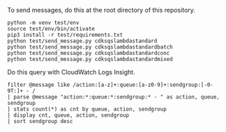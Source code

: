 
To send messages, do this at the root directory of this repository.

```
python -m venv test/env
source test/env/bin/activate
pip3 install -r test/requirements.txt
python test/send_message.py cdksqslambdastandard
python test/send_message.py cdksqslambdastandardbatch
python test/send_message.py cdksqslambdastandardconc
python test/send_message.py cdksqslambdastandardmixed
```

Do this query with CloudWatch Logs Insight.

```
filter @message like /action:[a-z]+:queue:[a-z0-9]+:sendgroup:[-0-9T:]+ - /
| parse @message "action:*:queue:*:sendgroup:* - " as action, queue, sendgroup
| stats count(*) as cnt by queue, action, sendgroup
| display cnt, queue, action, sendgroup
| sort sendgroup desc
```